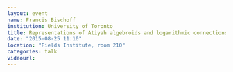 ```yaml
---
layout: event
name: Francis Bischoff
institution: University of Toronto
title: Representations of Atiyah algebroids and logarithmic connections
date: "2015-08-25 11:10"
location: "Fields Institute, room 210"
categories: talk
videourl:
---
```




